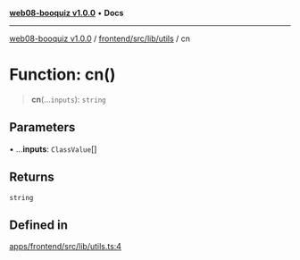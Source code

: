 [**web08-booquiz v1.0.0**](../../../../../README.md) • **Docs**

***

[web08-booquiz v1.0.0](../../../../../modules.md) / [frontend/src/lib/utils](../README.md) / cn

# Function: cn()

> **cn**(...`inputs`): `string`

## Parameters

• ...**inputs**: `ClassValue`[]

## Returns

`string`

## Defined in

[apps/frontend/src/lib/utils.ts:4](https://github.com/boostcampwm-2024/web08-BooQuiz/blob/7476b6206e2a8c55cace72cc6ee6a8796386519f/apps/frontend/src/lib/utils.ts#L4)
